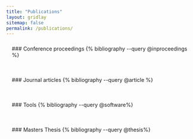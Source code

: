 ```yaml
---
title: "Publications"
layout: gridlay
sitemap: false
permalink: /publications/
---
```


<style>
.jumbotron{
    padding:3%;
    padding-bottom:10px;
    padding-top:10px;
    margin-top:10px;
    margin-bottom:30px;
}
</style>

<!-- <div class="jumbotron">
### Preprints
{% bibliography --query @unpublished %}
</div>
 -->
<div class="jumbotron">
### Conference proceedings
{% bibliography --query @inproceedings %}
</div>


<div class="jumbotron">
### Journal articles
{% bibliography --query @article %}
</div>


<div class="jumbotron">
### Tools
{% bibliography --query @software%}
</div>

<div class="jumbotron">
### Masters Thesis
{% bibliography --query @thesis%}
</div>


